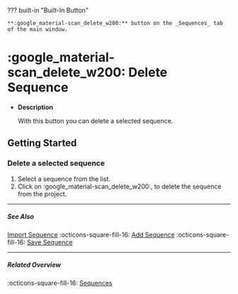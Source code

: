 ??? built-in "Built-In Button"

    **:google_material-scan_delete_w200:** button on the _Sequences_ tab of the main window.

# :google_material-scan_delete_w200: Delete Sequence
<div class="grid cards" markdown>

-   __Description__

     With this button you can delete a selected sequence.

</div>

## Getting Started
### Delete a selected sequence
1. Select a sequence from the list.
2. Click on :google_material-scan_delete_w200:, to delete the sequence from the project.

---

##### See Also
[Import Sequence](sequence_import.md) :octicons-square-fill-16: [Add Sequence](sequence_add.md) :octicons-square-fill-16: [Save Sequence](sequence_save.md) 

---

##### Related Overview
:octicons-square-fill-16: [Sequences](index.md)
